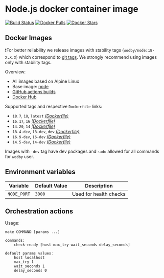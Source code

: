 # Node.js docker container image

[![Build Status](https://github.com/wodby/node/workflows/Build%20docker%20image/badge.svg)](https://github.com/wodby/node/actions)
[![Docker Pulls](https://img.shields.io/docker/pulls/wodby/node.svg)](https://hub.docker.com/r/wodby/node)
[![Docker Stars](https://img.shields.io/docker/stars/wodby/node.svg)](https://hub.docker.com/r/wodby/node)

## Docker Images

❗️For better reliability we release images with stability tags (`wodby/node:18-X.X.X`) which correspond to [git tags](https://github.com/wodby/node/releases). We strongly recommend using images only with stability tags. 

Overview:

- All images based on Alpine Linux
- Base image: [node](https://hub.docker.com/r/_/node/)
- [GitHub actions builds](https://github.com/wodby/node/actions) 
- [Docker Hub](https://hub.docker.com/r/wodby/node)

Supported tags and respective `Dockerfile` links:

- `18.7`, `18`, `latest` [_(Dockerfile)_](https://github.com/wodby/node/tree/master/Dockerfile)
- `16.17`, `16` [_(Dockerfile)_](https://github.com/wodby/node/tree/master/Dockerfile)
- `14.20`, `14` [_(Dockerfile)_](https://github.com/wodby/node/tree/master/Dockerfile)
- `18.4-dev`, `18-dev`, `dev` [_(Dockerfile)_](https://github.com/wodby/node/tree/master/Dockerfile)
- `16.9-dev`, `16-dev` [_(Dockerfile)_](https://github.com/wodby/node/tree/master/Dockerfile)
- `14.5-dev`, `14-dev` [_(Dockerfile)_](https://github.com/wodby/node/tree/master/Dockerfile)

Images with `-dev` tag have dev packages and `sudo` allowed for all commands for `wodby` user.

## Environment variables 

| Variable    | Default Value | Description            |
|-------------|---------------|------------------------|
| `NODE_PORT` | `3000`        | Used for health checks |

## Orchestration actions

Usage:
```
make COMMAND [params ...]

commands:
    check-ready [host max_try wait_seconds delay_seconds]
 
default params values:
    host localhost
    max_try 1
    wait_seconds 1
    delay_seconds 0
```
